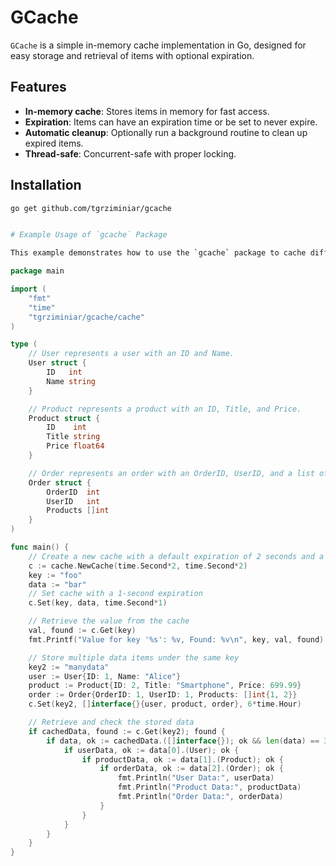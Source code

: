 # GCache

`GCache` is a simple in-memory cache implementation in Go, designed for easy storage and retrieval of items with optional expiration.

## Features

- **In-memory cache**: Stores items in memory for fast access.
- **Expiration**: Items can have an expiration time or be set to never expire.
- **Automatic cleanup**: Optionally run a background routine to clean up expired items.
- **Thread-safe**: Concurrent-safe with proper locking.

## Installation

```sh
go get github.com/tgrziminiar/gcache


# Example Usage of `gcache` Package

This example demonstrates how to use the `gcache` package to cache different types of data, including simple values and complex structs.
```

```go
package main

import (
	"fmt"
	"time"
	"tgrziminiar/gcache/cache"
)

type (
	// User represents a user with an ID and Name.
	User struct {
		ID   int
		Name string
	}

	// Product represents a product with an ID, Title, and Price.
	Product struct {
		ID    int
		Title string
		Price float64
	}

	// Order represents an order with an OrderID, UserID, and a list of Products.
	Order struct {
		OrderID  int
		UserID   int
		Products []int
	}
)

func main() {
	// Create a new cache with a default expiration of 2 seconds and a clear interval of 2 seconds.
	c := cache.NewCache(time.Second*2, time.Second*2)
	key := "foo"
	data := "bar"
	// Set cache with a 1-second expiration
	c.Set(key, data, time.Second*1)

	// Retrieve the value from the cache
	val, found := c.Get(key)
	fmt.Printf("Value for key '%s': %v, Found: %v\n", key, val, found)

	// Store multiple data items under the same key
	key2 := "manydata"
	user := User{ID: 1, Name: "Alice"}
	product := Product{ID: 2, Title: "Smartphone", Price: 699.99}
	order := Order{OrderID: 1, UserID: 1, Products: []int{1, 2}}
	c.Set(key2, []interface{}{user, product, order}, 6*time.Hour)

	// Retrieve and check the stored data
	if cachedData, found := c.Get(key2); found {
		if data, ok := cachedData.([]interface{}); ok && len(data) == 3 {
			if userData, ok := data[0].(User); ok {
				if productData, ok := data[1].(Product); ok {
					if orderData, ok := data[2].(Order); ok {
						fmt.Println("User Data:", userData)
						fmt.Println("Product Data:", productData)
						fmt.Println("Order Data:", orderData)
					}
				}
			}
		}
	}
}
